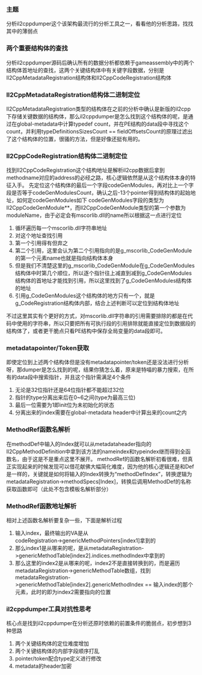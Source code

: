 ### 主题
分析il2cppdumper这个该架构最流行的分析工具之一，看看他的分析思路，找找其中的薄弱点

### 两个重要结构体的查找
分析il2cppdumper源码后确认所有的数据分析都依赖于gameassembly中的两个结构体首地址的查找，这两个关键结构体中有关键字段数据，分别是Il2CppMetadataRegistration结构体和Il2CppCodeRegistration结构体

### Il2CppMetadataRegistration结构体二进制定位
Il2CppMetadataRegistration类型的结构体在之前的分析中确认是新版的il2cpp下存储关键数据的结构体，那么il2cppdumper是怎么找到这个结构体的呢，是通过在global-metadata中计算typedef count，并在PE结构的data段中寻找这个count，并利用typeDefinitionsSizesCount == fieldOffsetsCount的原理过滤出了这个结构体的位置，很骚的方法，但是好像还挺有用的。

### Il2CppCodeRegistration结构体二进制定位
找到Il2CppCodeRegistration这个结构地址是解析il2cpp数据后拿到methodname对应的address的必经之路，核心逻辑依然是从这个结构体本身的特征入手。
先定位这个结构体的最后一个字段codeGenModules，再对比上一个字段是否等于codeGenModulesCount，确认之后-13个pointer得到结构体的起始地址，如何定codeGenModules如下
codeGenModules字段的类型为Il2CppCodeGenModule**，而Il2CppCodeGenModule类型的第一个参数为moduleName，由于必定会有mscorlib.dll的name所以根据这一点进行定位
1. 循环遍历每一个mscorlib.dll字符串地址
2. 对这个地址查找引用
3. 第一个引用得有但弃之
4. 第二个引用，这里会认为第二个引用指向的是g_mscorlib_CodeGenModule的第一个元素name也就是指向结构体本身
5. 但是我们不清楚这里的g_mscorlib_CodeGenModule在g_CodeGenModules结构体中时第几个顺位，所以逐个指针往上减直到减到g_CodeGenModules结构体的首地址才能找到引用，所以这里找到了g_CodeGenModules结构体的地址
6. 引用g_CodeGenModules这个结构体的地方只有一个，就是g_CodeRegistration结构体内部，结合上述判断可以定位到结构体地址

不过这里其实有个更好的方式，对mscorlib.dll字符串的引用需要排除的都是在代码中使用的字符串，所以只要把所有可执行段的引用排除就能直接定位到数据段的结构体了，或者更干脆点只看PE结构中保存全局变量的data段即可。

### metadatapointer/Token获取
即使定位到上述两个结构体但是没有metadatapointer/token还是没法进行分析呀，那dumper是怎么找到的呢，结果你猜怎么着，原来是特喵的暴力搜索，在所有的data段中搜索指针，并且这个指针需满足4个条件
1. 无论是32位指针还是64位指针都不能超过32位
2. 指针的type分离出来后在0~6之间(type为最高三位)
3. 最后一位需要为1即init位为未初始化的状态
4. 分离出来的index需要在global-metadata header中计算出来的count之内

### MethodRef函数名解析
在methodDef中输入的Index就可以从metadataheader指向的Il2CppMethodDefinition中拿到该方法的nameindex和typeindex继而得到全函数名，由于这是不是重点这里不展开。
methodRef的函数名解析初看很难，但真正实现起来的时候发现可以借花献佛大幅简化难度，因为他的核心逻辑还是和Def是一样的，关键就是如何将输入的Index转换为“methodDefIndex”，转换逻辑为metadataRegistration->methodSpecs[Index]，转换后调用MethodDef的名称获取函数即可（此处不包含模板名解析部分）

### MethodRef函数地址解析
相对上述函数名解析要复杂一些，下面是解析过程
1. 输入index，最终输出的VA是从codeRegistration→genericMethodPointers[index1]拿到的
2. 那么index1是从哪来的呢，是从metadataRegistration->genericMethodTable[index2].indices.methodIndex中拿到的
3. 那么这里的index2是从哪来的呢，index2不是直接转换到的，而是遍历metadataRegistration->genericMethodTable数组，找到metadataRegistration->genericMethodTable[index2].genericMethodIndex == 输入index的那个元素，此时的即为index2需要指向的位置


### il2cppdumper工具对抗性思考
核心点是找到il2cppdumper在分析还原时依赖的前置条件的脆弱点，初步想到3种思路
1. 两个关键结构体的定位难度增加
2. 两个关键结构体的内部字段顺序打乱
3. pointer/token配合type定义进行修改
4. metadata的header加密